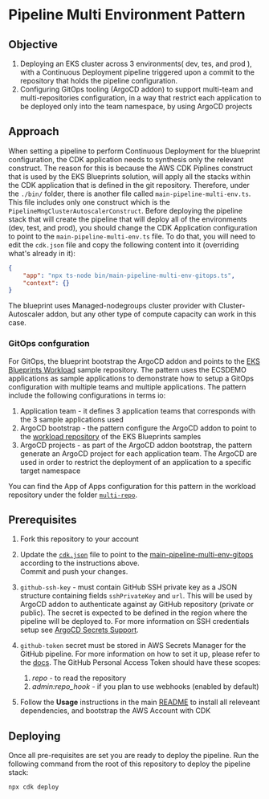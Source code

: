 # Pipeline Multi Environment Pattern

## Objective

1. Deploying an EKS cluster across 3 environments( dev, tes, and prod ), with a Continuous Deployment pipeline triggered upon a commit to the repository that holds the pipeline configuration.
2. Configuring GitOps tooling (ArgoCD addon) to support multi-team and multi-repositories configuration, in a way that restrict each application to be deployed only into the team namespace, by using ArgoCD projects

## Approach

When setting a pipeline to perform Continuous Deployment for the blueprint configuration, the CDK application needs to synthesis only the relevant construct. The reason for this is because the AWS CDK Piplines construct that is used by the EKS Blueprints solution, will apply all the stacks within the CDK application that is defined in the git repository. Therefore, under the `./bin/` folder, there is another file called `main-pipeline-multi-env.ts`. This file includes only one construct which is the `PipelineMngClusterAutoscalerConstruct`. Before deploying the pipeline stack that will create the pipeline that will deploy all of the environments (dev, test, and prod), you should change the CDK Application configuration to point to the `main-pipeline-multi-env.ts` file. To do that, you will need to edit the `cdk.json` file and copy the following content into it (overriding what's already in it):

```json
{
    "app": "npx ts-node bin/main-pipeline-multi-env-gitops.ts",
    "context": {}
}
```


The blueprint uses Managed-nodegroups cluster provider with Cluster-Autoscaler addon, but any other type of compute capacity can work in this case.

### GitOps confguration 
For GitOps, the blueprint bootstrap the ArgoCD addon and points to the [EKS Blueprints Workload](https://github.com/tsahiduek/eks-blueprints-workloads) sample repository.
The pattern uses the ECSDEMO applications as sample applications to demonstrate how to setup a GitOps configuration with multiple teams and multiple applications. The pattern include the following configurations in terms io:
1. Application team - it defines 3 application teams that corresponds with the 3 sample applications used
2. ArgoCD bootstrap - the pattern configure the ArgoCD addon to point to the [workload repository](https://github.com/aws-samples/eks-blueprints-workloads) of the EKS Blueprints samples
3. ArgoCD projects - as part of the ArgoCD addon bootstrap, the pattern generate an ArgoCD project for each application team. The ArgoCD are used in order to restrict the deployment of an application to a specific target namespace 

You can find the App of Apps configuration for this pattern in the workload repository under the folder [`multi-repo`](https://github.com/aws-samples/eks-blueprints-workloads/tree/main/multi-repo). 



## Prerequisites

1. Fork this repository to your account
2. Update the [`cdk.json`](../../cdk.json) file to point to the [main-pipeline-multi-env-gitops](../../bin/main-pipeline-multi-env-gitops.ts) according to the instructions above.  
Commit and push your changes.
3. `github-ssh-key` - must contain GitHub SSH private key as a JSON structure containing fields `sshPrivateKey` and `url`. This will be used by ArgoCD addon to authenticate against ay GitHub repository (private or public). The secret is expected to be defined in the region where the pipeline will be deployed to. For more information on SSH credentials setup see [ArgoCD Secrets Support](https://aws-quickstart.github.io/cdk-eks-blueprints/addons/argo-cd/#secrets-support).

4. `github-token` secret must be stored in AWS Secrets Manager for the GitHub pipeline. For more information on how to set it up, please refer to the [docs](https://docs.aws.amazon.com/codepipeline/latest/userguide/GitHub-create-personal-token-CLI.html). The GitHub Personal Access Token should have these scopes:
   1. *repo* - to read the repository
   2. *admin:repo_hook* - if you plan to use webhooks (enabled by default)
5. Follow the **Usage** instructions in the main [README](../../README.md) to install all releveant dependencies, and bootstrap the AWS Account with CDK

## Deploying

Once all pre-requisites are set you are ready to deploy the pipeline. Run the following command from the root of this repository to deploy the pipeline stack:

```bash
npx cdk deploy
```

